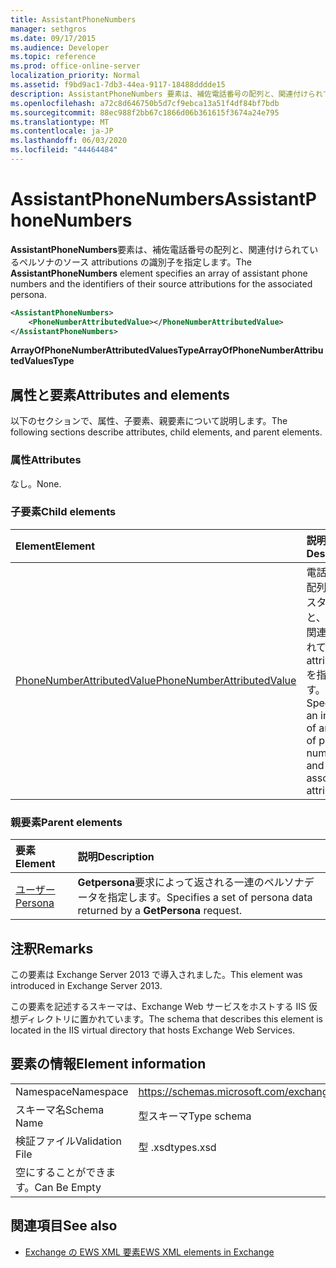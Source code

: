 ```yaml
---
title: AssistantPhoneNumbers
manager: sethgros
ms.date: 09/17/2015
ms.audience: Developer
ms.topic: reference
ms.prod: office-online-server
localization_priority: Normal
ms.assetid: f9bd9ac1-7db3-44ea-9117-18488dddde15
description: AssistantPhoneNumbers 要素は、補佐電話番号の配列と、関連付けられているペルソナのソース attributions の識別子を指定します。
ms.openlocfilehash: a72c8d646750b5d7cf9ebca13a51f4df84bf7bdb
ms.sourcegitcommit: 88ec988f2bb67c1866d06b361615f3674a24e795
ms.translationtype: MT
ms.contentlocale: ja-JP
ms.lasthandoff: 06/03/2020
ms.locfileid: "44464484"
---
```

# <a name="assistantphonenumbers"></a><span data-ttu-id="c2c81-103">AssistantPhoneNumbers</span><span class="sxs-lookup"><span data-stu-id="c2c81-103">AssistantPhoneNumbers</span></span>

<span data-ttu-id="c2c81-104">**AssistantPhoneNumbers**要素は、補佐電話番号の配列と、関連付けられているペルソナのソース attributions の識別子を指定します。</span><span class="sxs-lookup"><span data-stu-id="c2c81-104">The **AssistantPhoneNumbers** element specifies an array of assistant phone numbers and the identifiers of their source attributions for the associated persona.</span></span> 
  
```XML
<AssistantPhoneNumbers>
    <PhoneNumberAttributedValue></PhoneNumberAttributedValue>
</AssistantPhoneNumbers>
```

 <span data-ttu-id="c2c81-105">**ArrayOfPhoneNumberAttributedValuesType**</span><span class="sxs-lookup"><span data-stu-id="c2c81-105">**ArrayOfPhoneNumberAttributedValuesType**</span></span>
## <a name="attributes-and-elements"></a><span data-ttu-id="c2c81-106">属性と要素</span><span class="sxs-lookup"><span data-stu-id="c2c81-106">Attributes and elements</span></span>

<span data-ttu-id="c2c81-107">以下のセクションで、属性、子要素、親要素について説明します。</span><span class="sxs-lookup"><span data-stu-id="c2c81-107">The following sections describe attributes, child elements, and parent elements.</span></span>
  
### <a name="attributes"></a><span data-ttu-id="c2c81-108">属性</span><span class="sxs-lookup"><span data-stu-id="c2c81-108">Attributes</span></span>

<span data-ttu-id="c2c81-109">なし。</span><span class="sxs-lookup"><span data-stu-id="c2c81-109">None.</span></span>
  
### <a name="child-elements"></a><span data-ttu-id="c2c81-110">子要素</span><span class="sxs-lookup"><span data-stu-id="c2c81-110">Child elements</span></span>

|<span data-ttu-id="c2c81-111">**Element**</span><span class="sxs-lookup"><span data-stu-id="c2c81-111">**Element**</span></span>|<span data-ttu-id="c2c81-112">**説明**</span><span class="sxs-lookup"><span data-stu-id="c2c81-112">**Description**</span></span>|
|:-----|:-----|
|[<span data-ttu-id="c2c81-113">PhoneNumberAttributedValue</span><span class="sxs-lookup"><span data-stu-id="c2c81-113">PhoneNumberAttributedValue</span></span>](phonenumberattributedvalue.md) <br/> |<span data-ttu-id="c2c81-114">電話番号の配列のインスタンスと、それに関連付けられている attributions を指定します。</span><span class="sxs-lookup"><span data-stu-id="c2c81-114">Specifies an instance of an array of phone numbers and their associated attributions.</span></span>  <br/> |
   
### <a name="parent-elements"></a><span data-ttu-id="c2c81-115">親要素</span><span class="sxs-lookup"><span data-stu-id="c2c81-115">Parent elements</span></span>

|<span data-ttu-id="c2c81-116">**要素**</span><span class="sxs-lookup"><span data-stu-id="c2c81-116">**Element**</span></span>|<span data-ttu-id="c2c81-117">**説明**</span><span class="sxs-lookup"><span data-stu-id="c2c81-117">**Description**</span></span>|
|:-----|:-----|
|[<span data-ttu-id="c2c81-118">ユーザー</span><span class="sxs-lookup"><span data-stu-id="c2c81-118">Persona</span></span>](persona.md) <br/> |<span data-ttu-id="c2c81-119">**Getpersona**要求によって返される一連のペルソナデータを指定します。</span><span class="sxs-lookup"><span data-stu-id="c2c81-119">Specifies a set of persona data returned by a **GetPersona** request.</span></span>  <br/> |
   
## <a name="remarks"></a><span data-ttu-id="c2c81-120">注釈</span><span class="sxs-lookup"><span data-stu-id="c2c81-120">Remarks</span></span>

<span data-ttu-id="c2c81-121">この要素は Exchange Server 2013 で導入されました。</span><span class="sxs-lookup"><span data-stu-id="c2c81-121">This element was introduced in Exchange Server 2013.</span></span>
  
<span data-ttu-id="c2c81-122">この要素を記述するスキーマは、Exchange Web サービスをホストする IIS 仮想ディレクトリに置かれています。</span><span class="sxs-lookup"><span data-stu-id="c2c81-122">The schema that describes this element is located in the IIS virtual directory that hosts Exchange Web Services.</span></span>
  
## <a name="element-information"></a><span data-ttu-id="c2c81-123">要素の情報</span><span class="sxs-lookup"><span data-stu-id="c2c81-123">Element information</span></span>

|||
|:-----|:-----|
|<span data-ttu-id="c2c81-124">Namespace</span><span class="sxs-lookup"><span data-stu-id="c2c81-124">Namespace</span></span>  <br/> |https://schemas.microsoft.com/exchange/services/2006/types  <br/> |
|<span data-ttu-id="c2c81-125">スキーマ名</span><span class="sxs-lookup"><span data-stu-id="c2c81-125">Schema Name</span></span>  <br/> |<span data-ttu-id="c2c81-126">型スキーマ</span><span class="sxs-lookup"><span data-stu-id="c2c81-126">Type schema</span></span>  <br/> |
|<span data-ttu-id="c2c81-127">検証ファイル</span><span class="sxs-lookup"><span data-stu-id="c2c81-127">Validation File</span></span>  <br/> |<span data-ttu-id="c2c81-128">型 .xsd</span><span class="sxs-lookup"><span data-stu-id="c2c81-128">types.xsd</span></span>  <br/> |
|<span data-ttu-id="c2c81-129">空にすることができます。</span><span class="sxs-lookup"><span data-stu-id="c2c81-129">Can Be Empty</span></span>  <br/> ||
   
## <a name="see-also"></a><span data-ttu-id="c2c81-130">関連項目</span><span class="sxs-lookup"><span data-stu-id="c2c81-130">See also</span></span>

- [<span data-ttu-id="c2c81-131">Exchange の EWS XML 要素</span><span class="sxs-lookup"><span data-stu-id="c2c81-131">EWS XML elements in Exchange</span></span>](ews-xml-elements-in-exchange.md)

